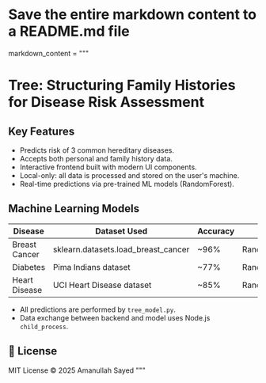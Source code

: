 # Save the entire markdown content to a README.md file
markdown_content = """
# Tree: Structuring Family Histories for Disease Risk Assessment



##  Key Features

-  Predicts risk of 3 common hereditary diseases.
-  Accepts both personal and family history data.
-  Interactive frontend built with modern UI components.
-  Local-only: all data is processed and stored on the user's machine.
-  Real-time predictions via pre-trained ML models (RandomForest).



## Machine Learning Models

| Disease         | Dataset Used                         | Accuracy | Model                  |
|----------------|--------------------------------------|----------|------------------------|
| Breast Cancer   | sklearn.datasets.load_breast_cancer | ~96%     | RandomForestClassifier |
| Diabetes        | Pima Indians dataset                | ~77%     | RandomForestClassifier |
| Heart Disease   | UCI Heart Disease dataset           | ~85%     | RandomForestClassifier |

- All predictions are performed by `tree_model.py`.
- Data exchange between backend and model uses Node.js `child_process`.


## 📖 License

MIT License © 2025 Amanullah Sayed
"""

